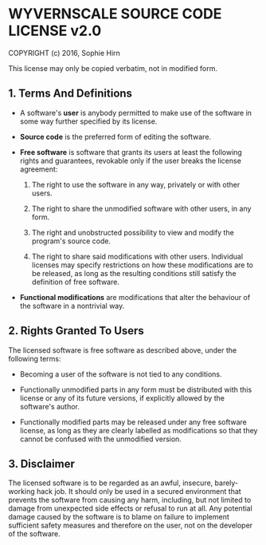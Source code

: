# WYVERNSCALE SOURCE CODE LICENSE v2.0

COPYRIGHT (c) 2016, Sophie Hirn

This license may only be copied verbatim, not in modified form.



## 1. Terms And Definitions

* A software's __user__ is anybody permitted to make use of the software in some
way further specified by its license.

* __Source code__ is the preferred form of editing the software.

* __Free software__ is software that grants its users at least the following
  rights and guarantees, revokable only if the user breaks the license
  agreement:

  1. The right to use the software in any way, privately or with other users.

  2. The right to share the unmodified software with other users, in any form.

  3. The right and unobstructed possibility to view and modify the program's
     source code.

  4. The right to share said modifications with other users. Individual licenses
     may specify restrictions on how these modifications are to be released, as
     long as the resulting conditions still satisfy the definition of free
     software.

* __Functional modifications__ are modifications that alter the behaviour of the
  software in a nontrivial way.



## 2. Rights Granted To Users

The licensed software is free software as described above, under the following
terms:

* Becoming a user of the software is not tied to any conditions.

* Functionally unmodified parts in any form must be distributed with this
  license or any of its future versions, if explicitly allowed by the software's
  author.

* Functionally modified parts may be released under any free software license,
  as long as they are clearly labelled as modifications so that they cannot be
  confused with the unmodified version.



## 3. Disclaimer

The licensed software is to be regarded as an awful, insecure, barely-working
hack job.  It should only be used in a secured environment that prevents the
software from causing any harm, including, but not limited to damage from
unexpected side effects or refusal to run at all.  Any potential damage caused
by the software is to blame on failure to implement sufficient safety measures
and therefore on the user, not on the developer of the software.
